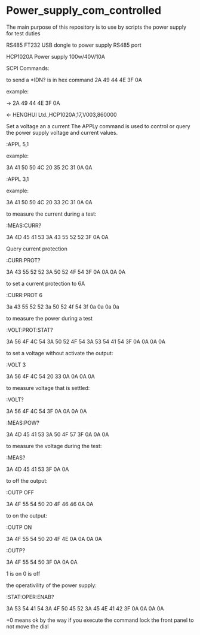# Power_supply_com_controlled

The main purpose of this repository is to use by scripts the power supply for test duties


RS485 FT232 USB dongle to power supply RS485 port

HCP1020A Power supply 100w/40V/10A

SCPI Commands:

to send a *IDN? is in hex command 2A 49 44 4E 3F 0A

example:

-> 2A 49 44 4E 3F 0A

<- HENGHUI Ltd.,HCP1020A,17,V003,860000

Set a voltage an a current
The APPLy command is used to control or query the power supply voltage and current values.

:APPL 5,1

example:

3A 41 50 50 4C 20 35 2C 31 0A 0A

:APPL 3,1

example:


3A 41 50 50 4C 20 33 2C 31 0A 0A

to measure the current during a test:

:MEAS:CURR?

3A 4D 45 41 53 3A 43 55 52 52 3F 0A 0A

Query current protection

:CURR:PROT?

3A 43 55 52 52 3A 50 52 4F 54 3F 0A 0A 0A 0A

to set a current protection to 6A

:CURR:PROT 6

3a 43 55 52 52 3a 50 52 4f 54 3f 0a 0a 0a 0a

to measure the power during a test

:VOLT:PROT:STAT?

3A 56 4F 4C 54 3A 50 52 4F 54 3A 53 54 41 54 3F 0A 0A 0A 0A

to set a voltage without activate the output:

:VOLT 3

3A 56 4F 4C 54 20 33 0A 0A 0A 0A


to measure voltage that is settled:

:VOLT?

3A 56 4F 4C 54 3F 0A 0A 0A 0A


:MEAS:POW?

3A 4D 45 41 53 3A 50 4F 57 3F 0A 0A 0A

to measure the voltage during the test:

:MEAS?

3A 4D 45 41 53 3F 0A 0A


to off the output:

:OUTP OFF

3A 4F 55 54 50 20 4F 46 46 0A 0A

to on the output:

:OUTP ON

3A 4F 55 54 50 20 4F 4E 0A 0A 0A 0A

:OUTP?

3A 4F 55 54 50 3F 0A 0A 0A

1 is on 0 is off 

the operativility of the power supply:

:STAT:OPER:ENAB?

3A 53 54 41 54 3A 4F 50 45 52 3A 45 4E 41 42 3F 0A 0A 0A 0A

+0   means ok
by the way if you execute the command lock the front panel to not move the dial










